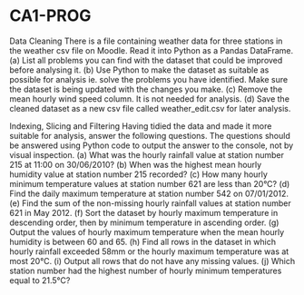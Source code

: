 # CA1-PROG

Data Cleaning
There is a file containing weather data for three stations in the weather csv file on Moodle. Read it into Python as a Pandas DataFrame. 
(a) List all problems you can find with the dataset that could be improved before analysing it. 
(b) Use Python to make the dataset as suitable as possible for analysis ie. solve the problems you have identified. Make sure the dataset is being updated with the changes you make. 
(c) Remove the mean hourly wind speed column. It is not needed for analysis. 
(d) Save the cleaned dataset as a new csv file called weather_edit.csv for later analysis.

Indexing, Slicing and Filtering
Having tidied the data and made it more suitable for analysis, answer the following questions. The questions should be answered using Python code to output the answer to the console, not by visual inspection. 
(a) What was the hourly rainfall value at station number 215 at 11:00 on 30/06/2010? 
(b) When was the highest mean hourly humidity value at station number 215 recorded? (c) How many hourly minimum temperature values at station number 621 are less than 20°C? 
(d) Find the daily maximum temperature at station number 542 on 07/01/2012. 
(e) Find the sum of the non-missing hourly rainfall values at station number 621 in May 2012. 
(f) Sort the dataset by hourly maximum temperature in descending order, then by minimum temperature in ascending order. 
(g) Output the values of hourly maximum temperature when the mean hourly humidity is between 60 and 65. 
(h) Find all rows in the dataset in which hourly rainfall exceeded 58mm or the hourly maximum temperature was at most 20°C. 
(i) Output all rows that do not have any missing values. 
(j) Which station number had the highest number of hourly minimum temperatures equal to 21.5°C?

